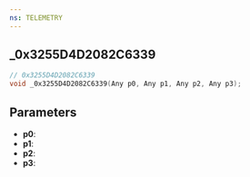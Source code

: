 ```yaml
---
ns: TELEMETRY
---
```

## _0x3255D4D2082C6339

```c
// 0x3255D4D2082C6339
void _0x3255D4D2082C6339(Any p0, Any p1, Any p2, Any p3);
```

## Parameters
* **p0**:
* **p1**:
* **p2**:
* **p3**:
